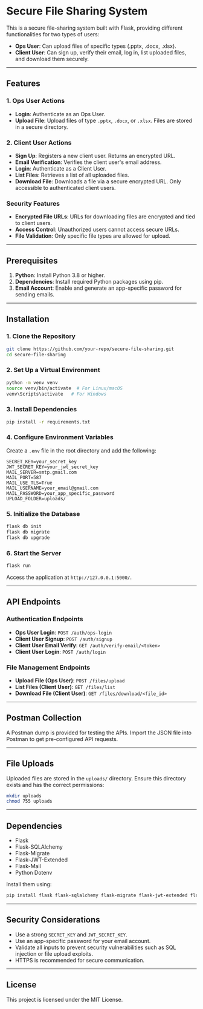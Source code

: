 # Secure File Sharing System

This is a secure file-sharing system built with Flask, providing different functionalities for two types of users:

- **Ops User**: Can upload files of specific types (.pptx, .docx, .xlsx).
- **Client User**: Can sign up, verify their email, log in, list uploaded files, and download them securely.

---

## Features

### 1. Ops User Actions
- **Login**: Authenticate as an Ops User.
- **Upload File**: Upload files of type `.pptx`, `.docx`, or `.xlsx`. Files are stored in a secure directory.

### 2. Client User Actions
- **Sign Up**: Registers a new client user. Returns an encrypted URL.
- **Email Verification**: Verifies the client user's email address.
- **Login**: Authenticate as a Client User.
- **List Files**: Retrieves a list of all uploaded files.
- **Download File**: Downloads a file via a secure encrypted URL. Only accessible to authenticated client users.

### Security Features
- **Encrypted File URLs**: URLs for downloading files are encrypted and tied to client users.
- **Access Control**: Unauthorized users cannot access secure URLs.
- **File Validation**: Only specific file types are allowed for upload.

---

## Prerequisites

1. **Python**: Install Python 3.8 or higher.
2. **Dependencies**: Install required Python packages using pip.
3. **Email Account**: Enable and generate an app-specific password for sending emails.

---

## Installation

### 1. Clone the Repository
```bash
git clone https://github.com/your-repo/secure-file-sharing.git
cd secure-file-sharing
```

### 2. Set Up a Virtual Environment
```bash
python -m venv venv
source venv/bin/activate  # For Linux/macOS
venv\Scripts\activate   # For Windows
```

### 3. Install Dependencies
```bash
pip install -r requirements.txt
```

### 4. Configure Environment Variables
Create a `.env` file in the root directory and add the following:
```env
SECRET_KEY=your_secret_key
JWT_SECRET_KEY=your_jwt_secret_key
MAIL_SERVER=smtp.gmail.com
MAIL_PORT=587
MAIL_USE_TLS=True
MAIL_USERNAME=your_email@gmail.com
MAIL_PASSWORD=your_app_specific_password
UPLOAD_FOLDER=uploads/
```

### 5. Initialize the Database
```bash
flask db init
flask db migrate
flask db upgrade
```

### 6. Start the Server
```bash
flask run
```
Access the application at `http://127.0.0.1:5000/`.

---

## API Endpoints

### Authentication Endpoints
- **Ops User Login**: `POST /auth/ops-login`
- **Client User Signup**: `POST /auth/signup`
- **Client User Email Verify**: `GET /auth/verify-email/<token>`
- **Client User Login**: `POST /auth/login`

### File Management Endpoints
- **Upload File (Ops User)**: `POST /files/upload`
- **List Files (Client User)**: `GET /files/list`
- **Download File (Client User)**: `GET /files/download/<file_id>`

---

## Postman Collection
A Postman dump is provided for testing the APIs. Import the JSON file into Postman to get pre-configured API requests.

---

## File Uploads
Uploaded files are stored in the `uploads/` directory. Ensure this directory exists and has the correct permissions:
```bash
mkdir uploads
chmod 755 uploads
```

---

## Dependencies
- Flask
- Flask-SQLAlchemy
- Flask-Migrate
- Flask-JWT-Extended
- Flask-Mail
- Python Dotenv

Install them using:
```bash
pip install flask flask-sqlalchemy flask-migrate flask-jwt-extended flask-mail python-dotenv
```

---

## Security Considerations
- Use a strong `SECRET_KEY` and `JWT_SECRET_KEY`.
- Use an app-specific password for your email account.
- Validate all inputs to prevent security vulnerabilities such as SQL injection or file upload exploits.
- HTTPS is recommended for secure communication.

---

## License
This project is licensed under the MIT License.

